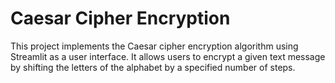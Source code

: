 # Caesar Cipher Encryption

This project implements the Caesar cipher encryption algorithm using Streamlit as a user interface. It allows users to encrypt a given text message by shifting the letters of the alphabet by a specified number of steps.
